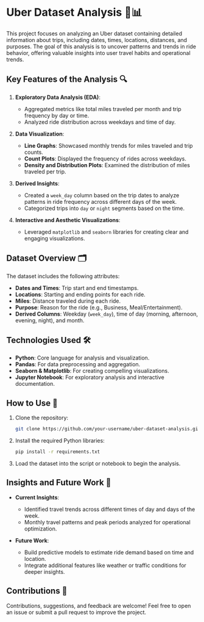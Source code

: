 # Uber Dataset Analysis 🚕📊

This project focuses on analyzing an Uber dataset containing detailed information about trips, including dates, times, locations, distances, and purposes. The goal of this analysis is to uncover patterns and trends in ride behavior, offering valuable insights into user travel habits and operational trends.

## Key Features of the Analysis 🔍

1. **Exploratory Data Analysis (EDA)**:
   - Aggregated metrics like total miles traveled per month and trip frequency by day or time.
   - Analyzed ride distribution across weekdays and time of day.

2. **Data Visualization**:
   - **Line Graphs**: Showcased monthly trends for miles traveled and trip counts.
   - **Count Plots**: Displayed the frequency of rides across weekdays.
   - **Density and Distribution Plots**: Examined the distribution of miles traveled per trip.

3. **Derived Insights**:
   - Created a `week_day` column based on the trip dates to analyze patterns in ride frequency across different days of the week.
   - Categorized trips into `day` or `night` segments based on the time.

4. **Interactive and Aesthetic Visualizations**:
   - Leveraged `matplotlib` and `seaborn` libraries for creating clear and engaging visualizations.

## Dataset Overview 🗂️

The dataset includes the following attributes:
- **Dates and Times**: Trip start and end timestamps.
- **Locations**: Starting and ending points for each ride.
- **Miles**: Distance traveled during each ride.
- **Purpose**: Reason for the ride (e.g., Business, Meal/Entertainment).
- **Derived Columns**: Weekday (`week_day`), time of day (morning, afternoon, evening, night), and month.

## Technologies Used 🛠️

- **Python**: Core language for analysis and visualization.
- **Pandas**: For data preprocessing and aggregation.
- **Seaborn & Matplotlib**: For creating compelling visualizations.
- **Jupyter Notebook**: For exploratory analysis and interactive documentation.

## How to Use 📂

1. Clone the repository:
   ```bash
   git clone https://github.com/your-username/uber-dataset-analysis.git
   ```
2. Install the required Python libraries:
   ```bash
   pip install -r requirements.txt
   ```
3. Load the dataset into the script or notebook to begin the analysis.

## Insights and Future Work 🔮

- **Current Insights**:
  - Identified travel trends across different times of day and days of the week.
  - Monthly travel patterns and peak periods analyzed for operational optimization.

- **Future Work**:
  - Build predictive models to estimate ride demand based on time and location.
  - Integrate additional features like weather or traffic conditions for deeper insights.

## Contributions 🤝

Contributions, suggestions, and feedback are welcome! Feel free to open an issue or submit a pull request to improve the project.
